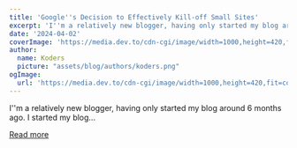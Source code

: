 ```yaml
---
title: 'Google''s Decision to Effectively Kill-off Small Sites'
excerpt: 'I''m a relatively new blogger, having only started my blog around 6 months ago. I started my blog...'
date: '2024-04-02'
coverImage: 'https://media.dev.to/cdn-cgi/image/width=1000,height=420,fit=cover,gravity=auto,format=auto/https%3A%2F%2Fdev-to-uploads.s3.amazonaws.com%2Fuploads%2Farticles%2Fd7paxhf6v7j66phv33ui.jpg'
author:
  name: Koders
  picture: "assets/blog/authors/koders.png"
ogImage:
  url: 'https://media.dev.to/cdn-cgi/image/width=1000,height=420,fit=cover,gravity=auto,format=auto/https%3A%2F%2Fdev-to-uploads.s3.amazonaws.com%2Fuploads%2Farticles%2Fd7paxhf6v7j66phv33ui.jpg'
---
```


I''m a relatively new blogger, having only started my blog around 6 months ago. I started my blog...

[Read more](https://dev.to/mlaposta/googles-decision-to-effectively-kill-off-small-sites-28ea)
